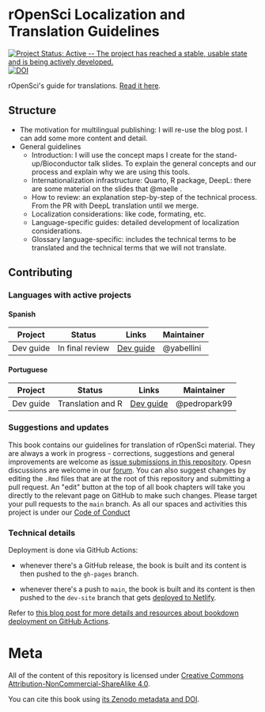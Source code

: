 # rOpenSci Localization and Translation Guidelines

[![Project Status: Active -- The project has reached a stable, usable state and is being actively developed.](https://www.repostatus.org/badges/latest/active.svg)](https://www.repostatus.org/#active) [![DOI]()]()

rOpenSci's guide for translations.
[Read it here](https://translationguide.ropensci.org).

## Structure

-   The motivation for multilingual publishing: I will re-use the blog post. I can add some more content and detail.
-   General guidelines
    -   Introduction: I will use the concept maps I create for the stand-up/Bioconductor talk slides. To explain the general concepts and our process and explain why we are using this tools.
    -   Internationalization infrastructure: Quarto, R package, DeepL: there are some material on the slides that @maelle .
    -   How to review: an explanation step-by-step of the technical process. From the PR with DeepL translation until we merge.
    -   Localization considerations: like code, formating, etc.
    -   Language-specific guides: detailed development of localization considerations.
    -   Glossary language-specific: includes the technical terms to be translated and the technical terms that we will not translate.

## Contributing

### Languages with active projects

#### Spanish

| Project   | Status          | Links                                       | Maintainer  |
|-----------|-----------------|---------------------------------------------|-------------|
| Dev guide | In final review | [Dev guide](https://github.com/ropensci/dev_guide/) |  @yabellini |

#### Portuguese

| Project   | Status            | Links                                       | Maintainer    |
|-----------|-------------------|---------------------------------------------|---------------|
| Dev guide | Translation and R | [Dev guide](https://github.com/ropensci/dev_guide/) |  @pedropark99 |


### Suggestions and updates

This book contains our guidelines for translation of rOpenSci material.
They are always a work in progress - corrections, suggestions and general improvements are welcome as [issue submissions in this repository](https://github.com/ropensci-review-tools/translation_guide).
Opesn discussions are welcome in our [forum](https://discuss.ropensci.org/).
You can also suggest changes by editing the `.Rmd` files that are at the root of this repository and submitting a pull request.
An "edit" button at the top of all book chapters will take you directly to the relevant page on GitHub to make such changes.
Please target your pull requests to the `main` branch.
As all our spaces and activities this project is under our [Code of Conduct](https://ropensci.org/code-of-conduct/)


### Technical details

Deployment is done via GitHub Actions:

-   whenever there's a GitHub release, the book is built and its content is then pushed to the `gh-pages` branch.

-   whenever there's a push to `main`, the book is built and its content is then pushed to the `dev-site` branch that gets [deployed to Netlify]().

Refer to [this blog post for more details and resources about bookdown deployment on GitHub Actions](https://ropensci.org/blog/2020/04/07/bookdown-learnings/#5-how-to-deploy-a-preview-of-the-book-for-pull-requests).

# Meta

All of the content of this repository is licensed under [Creative Commons Attribution-NonCommercial-ShareAlike 4.0](https://creativecommons.org/licenses/by-nc-sa/4.0/deed.en).

You can cite this book using [its Zenodo metadata and DOI]().

